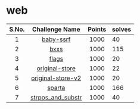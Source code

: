 # web


| S.No. | Challenge Name                          | Points | solves |
|:-----:|:---------------------------------------:|:------:|--------|
| 1     | [baby-ssrf](baby-ssrf/)                 | 1000   | 40     |
| 2     | [bxxs](bxxs/)                           | 1000   | 115    |
| 3     | [flags](flags/)                         | 1000   | 20     |
| 4     | [original-store](original-store/)       | 1000   | 22     |
| 5     | [original-store-v2](original-store-v2/) | 1000   | 20     |
| 6     | [sparta](sparta/)                       | 1000   | 166    |
| 7     | [strpos_and_substr](strpos_and_substr/) | 1000   | 40     |

